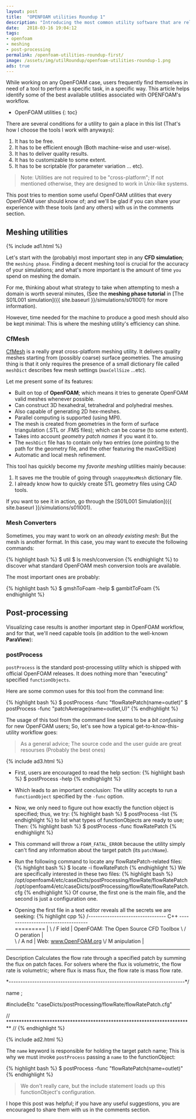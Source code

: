 ```yaml
---
layout: post
title:  "OPENFOAM utilities Roundup 1"
description: "Introducing the most common utility software that are related to simulating fluid flow following OpenFOAM work-flow."
date:   2018-03-16 19:04:12
tags: 
- openfoam
- meshing
- post-processing
permalink: /openfoam-utilities-roundup-first/
image: /assets/img/utilRoundup/openfoam-utilities-roundup-1.png
ads: true
---
```


While working on any OpenFOAM case, users frequently find themselves in need of
a tool to perform a specific task, in a specific way. This article helps
identify some of the best available utilities associated with OPENFOAM's workflow.

* OpenFOAM utilities
{: toc}

There are several conditions for a utility to gain a place in this list 
(That's how I choose the tools I work with anyways):

1. It has to be free.
2. It has to be efficient enough (Both machine-wise and user-wise).
3. It has to deliver quality results.
4. It has to customizable to some extent.
5. It has to be scriptable (for parameter variation ... etc).

>Note: Utilities are not required to be "cross-platform";
>If not mentioned otherwise, they are designed to work in Unix-like systems.


This post tries to mention some useful OpenFOAM utilities that every OpenFOAM
user should know of; and we'll be glad if you can share your experience with
these tools (and any others) with us in the comments section.

## Meshing utilities

{% include ad1.html %}

Let's start with the (probably) most important step in any **CFD simulation**; the
`meshing phase`. Finding a decent meshing tool is crucial for the accuracy of
your simulations; and what's more important is the amount of time `you` spend on
meshing the domain.

For me, thinking about what strategy to take when attempting to mesh a domain is
worth several minutes, (See the **meshing phase tutorial** in [The S01L001
simulation]({{ site.baseurl }}/simulations/s01l001) for more information).

However, time needed for the machine to produce a good mesh should also be kept
minimal: This is where the meshing utility's efficiency can shine.

### CfMesh

[CfMesh](https://cfmesh.com) is a really great cross-platform meshing utility.
It delivers quality meshes starting from (possibly coarse) surface geometries. 
The amusing thing is that it only requires the presence of a small dictionary 
file called `meshDict` describes few mesh settings (`maxCellSize` ...etc).

Let me present some of its features:

* Built on top of **OpenFOAM**; which means it tries to generate OpenFOAM valid
  meshes whenever possible.
* Can construct 3D hexahedral, tetrahedral and polyhedral meshes.
* Also capable of generating 2D hex-meshes.
* Parallel computing is supported (using MPI).
* The mesh is created from geometries in the form of surface triangulation (.STL
  or .FMS files); which can be coarse (to some extent).
* Takes into account _geometry patch names_ if you want it to.
* The `meshDict` file has to contain only two entries (one pointing to the path for
  the geometry file, and the other featuring the maxCellSize)
* Automatic and local mesh refinement.

This tool has quickly become my _favorite meshing_ utilities mainly because:

1. It saves me the trouble of going through `snappyHexMesh` dictionary file.
2. I already know how to quickly create STL geometry files using CAD tools. 

If you want to see it in action, go through the [S01L001 Simulation]({{
site.baseurl }}/simulations/s01l001).

### Mesh Converters

Sometimes, you may want to work on an _already existing mesh_: But the mesh is
another format. In this case, you may want to execute the following commands:

{% highlight bash %}
$ util
$ ls mesh/conversion
{% endhighlight %}
to discover what standard OpenFOAM mesh conversion tools are available.

The most important ones are probably:

{% highlight bash %}
$ gmshToFoam -help
$ gambitToFoam
{% endhighlight %}

## Post-processing

Visualizing case results is another important step in OpenFOAM workflow, and for
that, we'll need capable tools (in addition to the well-known **ParaView**):

### postProcess

`postProcess` is the standard post-processing utility which is shipped with
official OpenFOAM releases. It does nothing more than "executing"
specified `functionObjects`.

Here are some common uses for this tool from the command line:

{% highlight bash %}
$ postProcess -func "flowRatePatch(name=outlet)"
$ postProcess -func "patchAverage(name=outlet,U)"
{% endhighlight %}

The usage of this tool from the command line seems to be a _bit confusing_ for new
OpenFOAM users; So, let's see how a typical get-to-know-this-utility workflow
goes:

> As a general advice; The source code and the user guide are great resourses
> (Probably the best ones)

{% include ad3.html %}

* First, users are encouraged to read the help section:
{% highlight bash %}
$ postProcess -help
{% endhighlight %}

* Which leads to an important conclusion: The utility accepts to run a `functionObject`
specified by the `-func` option.

* Now, we only need to figure out how exactly the function object is specified;
  thus, we try:
{% highlight bash %}
$ postProcess -list
{% endhighlight %}
to list what types of functionObjects are ready to use; Then:
{% highlight bash %}
$ postProcess -func flowRatePatch
{% endhighlight %}

* This command will throw a `FOAM_FATAL_ERROR` because the utility simply can't find
any information about the target patch (its `patchName`).

* Run the following command to locate any flowRatePatch-related files:
{% highlight bash %}
$ locate -i flowRatePatch
{% endhighlight %}
We are specifically interested in these two files:
{% highlight bash %}
/opt/openfoam4/etc/caseDicts/postProcessing/flowRate/flowRatePatch
/opt/openfoam4/etc/caseDicts/postProcessing/flowRate/flowRatePatch.cfg
{% endhighlight %}
Of course, the first one is the main file, and the second is just a
configuration one.

* Opening the first file in a text editor reveals all the secrets we are seeking:
{% highlight cpp %}
/*--------------------------------*- C++ -*----------------------------------*\
  =========                 |
  \\      /  F ield         | OpenFOAM: The Open Source CFD Toolbox
   \\    /   O peration     |   
    \\  /    A nd           | Web:      www.OpenFOAM.org
     \\/     M anipulation  |
-------------------------------------------------------------------------------
Description
    Calculates the flow rate through a specified patch by summing the flux on
    patch faces.  For solvers where the flux is volumetric, the flow rate is
    volumetric; where flux is mass flux, the flow rate is mass flow rate.

\*---------------------------------------------------------------------------*/

name    <patchName>;

#includeEtc "caseDicts/postProcessing/flowRate/flowRatePatch.cfg"

// ************************************************************************* //
{% endhighlight %}

{% include ad2.html %}

The `name` keyword is responsible for holding the target patch name; This is why we
must invoke `postProcess` passing a `name` to the functionObject:

{% highlight bash %}
$ postProcess -func "flowRatePatch(name=outlet)"
{% endhighlight %}

> We don't really care, but the include statement loads up this functionObject's
> configuration.


I hope this post was helpful; if you have any useful suggestions, you are
encouraged to share them with us in the comments section.

